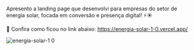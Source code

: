 Apresento a landing page que desenvolvi para empresas do setor de energia solar, focada em conversão e presença digital! ⚡☀️

🔗 Confira como ficou no link abaixo:
https://energia-solar-1-0.vercel.app/

![energia-solar-1 0](https://github.com/user-attachments/assets/25e02eeb-a662-4a80-b99c-dfcd0a6d33b4)
